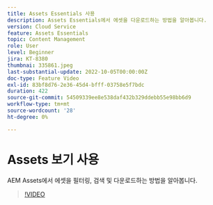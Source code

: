 ```yaml
---
title: Assets Essentials 사용
description: Assets Essentials에서 에셋을 다운로드하는 방법을 알아봅니다.
version: Cloud Service
feature: Assets Essentials
topic: Content Management
role: User
level: Beginner
jira: KT-8380
thumbnai: 335861.jpeg
last-substantial-update: 2022-10-05T00:00:00Z
doc-type: Feature Video
exl-id: 83bf8d76-2e36-45d4-bfff-03758e5f7bdc
duration: 422
source-git-commit: 54509339ee8e538daf432b329ddebb55e98bb6d9
workflow-type: tm+mt
source-wordcount: '28'
ht-degree: 0%

---
```


# Assets 보기 사용

AEM Assets에서 에셋을 필터링, 검색 및 다운로드하는 방법을 알아봅니다.

>[!VIDEO](https://video.tv.adobe.com/v/335861?quality=12&learn=on)
